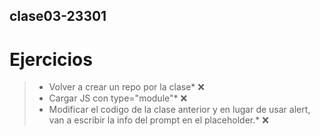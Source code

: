 ## **clase03-23301**


# Ejercicios

>* Volver a crear un repo por la clase* :x:
>* Cargar JS con type="module"* :x:
>* Modificar el codigo de la clase anterior y en lugar de usar alert, van a escribir la info del prompt en el placeholder.* :x:
